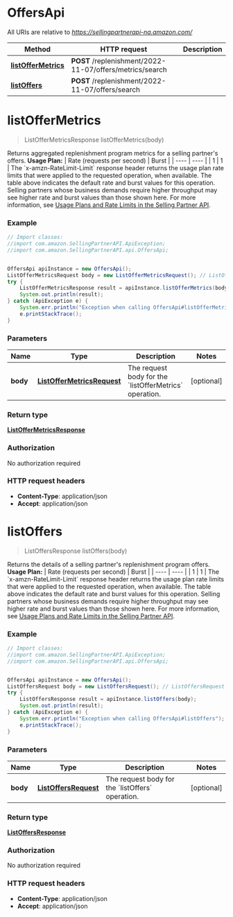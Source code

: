 # OffersApi

All URIs are relative to *https://sellingpartnerapi-na.amazon.com/*

Method | HTTP request | Description
------------- | ------------- | -------------
[**listOfferMetrics**](OffersApi.md#listOfferMetrics) | **POST** /replenishment/2022-11-07/offers/metrics/search | 
[**listOffers**](OffersApi.md#listOffers) | **POST** /replenishment/2022-11-07/offers/search | 

<a name="listOfferMetrics"></a>
# **listOfferMetrics**
> ListOfferMetricsResponse listOfferMetrics(body)



Returns aggregated replenishment program metrics for a selling partner&#x27;s offers.  **Usage Plan:**  | Rate (requests per second) | Burst | | ---- | ---- | | 1 | 1 |  The &#x60;x-amzn-RateLimit-Limit&#x60; response header returns the usage plan rate limits that were applied to the requested operation, when available. The table above indicates the default rate and burst values for this operation. Selling partners whose business demands require higher throughput may see higher rate and burst values than those shown here. For more information, see [Usage Plans and Rate Limits in the Selling Partner API](https://developer-docs.amazon.com/sp-api/docs/usage-plans-and-rate-limits-in-the-sp-api).

### Example
```java
// Import classes:
//import com.amazon.SellingPartnerAPI.ApiException;
//import com.amazon.SellingPartnerAPI.api.OffersApi;


OffersApi apiInstance = new OffersApi();
ListOfferMetricsRequest body = new ListOfferMetricsRequest(); // ListOfferMetricsRequest | The request body for the `listOfferMetrics` operation.
try {
    ListOfferMetricsResponse result = apiInstance.listOfferMetrics(body);
    System.out.println(result);
} catch (ApiException e) {
    System.err.println("Exception when calling OffersApi#listOfferMetrics");
    e.printStackTrace();
}
```

### Parameters

Name | Type | Description  | Notes
------------- | ------------- | ------------- | -------------
 **body** | [**ListOfferMetricsRequest**](ListOfferMetricsRequest.md)| The request body for the &#x60;listOfferMetrics&#x60; operation. | [optional]

### Return type

[**ListOfferMetricsResponse**](ListOfferMetricsResponse.md)

### Authorization

No authorization required

### HTTP request headers

 - **Content-Type**: application/json
 - **Accept**: application/json

<a name="listOffers"></a>
# **listOffers**
> ListOffersResponse listOffers(body)



Returns the details of a selling partner&#x27;s replenishment program offers.  **Usage Plan:**  | Rate (requests per second) | Burst | | ---- | ---- | | 1 | 1 |  The &#x60;x-amzn-RateLimit-Limit&#x60; response header returns the usage plan rate limits that were applied to the requested operation, when available. The table above indicates the default rate and burst values for this operation. Selling partners whose business demands require higher throughput may see higher rate and burst values than those shown here. For more information, see [Usage Plans and Rate Limits in the Selling Partner API](https://developer-docs.amazon.com/sp-api/docs/usage-plans-and-rate-limits-in-the-sp-api).

### Example
```java
// Import classes:
//import com.amazon.SellingPartnerAPI.ApiException;
//import com.amazon.SellingPartnerAPI.api.OffersApi;


OffersApi apiInstance = new OffersApi();
ListOffersRequest body = new ListOffersRequest(); // ListOffersRequest | The request body for the `listOffers` operation.
try {
    ListOffersResponse result = apiInstance.listOffers(body);
    System.out.println(result);
} catch (ApiException e) {
    System.err.println("Exception when calling OffersApi#listOffers");
    e.printStackTrace();
}
```

### Parameters

Name | Type | Description  | Notes
------------- | ------------- | ------------- | -------------
 **body** | [**ListOffersRequest**](ListOffersRequest.md)| The request body for the &#x60;listOffers&#x60; operation. | [optional]

### Return type

[**ListOffersResponse**](ListOffersResponse.md)

### Authorization

No authorization required

### HTTP request headers

 - **Content-Type**: application/json
 - **Accept**: application/json

